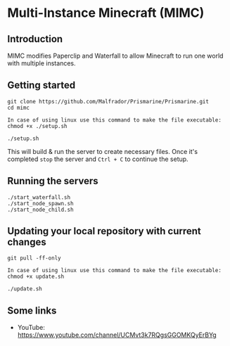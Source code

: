 # Multi-Instance Minecraft (MIMC)

## Introduction
MIMC modifies Paperclip and Waterfall to allow Minecraft to run one world with multiple instances.

## Getting started 

    git clone https://github.com/Malfrador/Prismarine/Prismarine.git
	cd mimc
	
	In case of using linux use this command to make the file executable:
	chmod +x ./setup.sh
	
    ./setup.sh
This will build & run the server to create necessary files. Once it's completed ```stop``` the server and `Ctrl + C` to continue the setup.
## Running the servers

    ./start_waterfall.sh
	./start_node_spawn.sh
	./start_node_child.sh

## Updating your local repository with current changes

	git pull -ff-only

	In case of using linux use this command to make the file executable:
	chmod +x update.sh
	
	./update.sh

## Some links
- YouTube: https://www.youtube.com/channel/UCMvt3k7RQgsGGOMKQyErBYg
